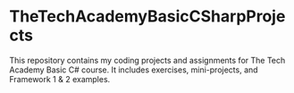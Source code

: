 # TheTechAcademyBasicCSharpProjects
This repository contains my coding projects and assignments for The Tech Academy Basic C# course. It includes exercises, mini-projects, and Framework 1 &amp; 2 examples.

